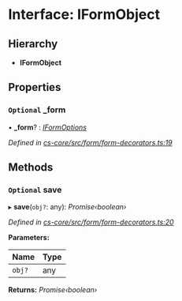 # Interface: IFormObject

## Hierarchy

* **IFormObject**

## Properties

### `Optional` _form

• **_form**? : *[IFormOptions](_cs_core_src_form_form_decorators_.iformoptions.md)*

*Defined in [cs-core/src/form/form-decorators.ts:19](https://github.com/RichardHovenkamp/csnext/blob/c891e154/packages/cs-core/src/form/form-decorators.ts#L19)*

## Methods

### `Optional` save

▸ **save**(`obj?`: any): *Promise‹boolean›*

*Defined in [cs-core/src/form/form-decorators.ts:20](https://github.com/RichardHovenkamp/csnext/blob/c891e154/packages/cs-core/src/form/form-decorators.ts#L20)*

**Parameters:**

Name | Type |
------ | ------ |
`obj?` | any |

**Returns:** *Promise‹boolean›*
